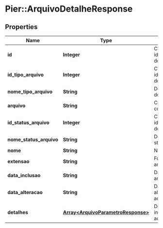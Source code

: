 # Pier::ArquivoDetalheResponse

## Properties
Name | Type | Description | Notes
------------ | ------------- | ------------- | -------------
**id** | **Integer** | C\u00C3\u00B3digo de identifica\u00C3\u00A7\u00C3\u00A3o do arquivo | [optional] 
**id_tipo_arquivo** | **Integer** | C\u00C3\u00B3digo de identifica\u00C3\u00A7\u00C3\u00A3o do Tipo do arquivo | [optional] 
**nome_tipo_arquivo** | **String** | Descri\u00C3\u00A7\u00C3\u00A3o do tipo do arquivo | [optional] 
**arquivo** | **String** | Conte\u00C3\u00BAdo do arquivo convertido em Base 64 | [optional] 
**id_status_arquivo** | **Integer** | C\u00C3\u00B3digo de identifica\u00C3\u00A7\u00C3\u00A3o do Status do arquivo | [optional] 
**nome_status_arquivo** | **String** | Desci\u00C3\u00A7\u00C3\u00A3o do status do arquivo | [optional] 
**nome** | **String** | Nome do arquivo | [optional] 
**extensao** | **String** | Formato/Extens\u00C3\u00A3o do arquivo | [optional] 
**data_inclusao** | **String** | Data de inclus\u00C3\u00A3o do arquivo. | [optional] 
**data_alteracao** | **String** | Data da \u00C3\u00BAltima altera\u00C3\u00A7\u00C3\u00A3o do aquivo. | [optional] 
**detalhes** | [**Array&lt;ArquivoParametroResponse&gt;**](ArquivoParametroResponse.md) | Detalhes contendo informa\u00C3\u00A7\u00C3\u00B5es adicionais, relacionadas ao arquivo. | [optional] 


